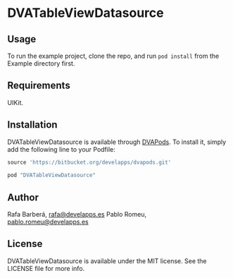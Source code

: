 # DVATableViewDatasource

## Usage

To run the example project, clone the repo, and run `pod install` from the Example directory first.

## Requirements

UIKit. 
 
## Installation

DVATableViewDatasource is available through [DVAPods](https://bitbucket.org/develapps/dvapods.git). To install
it, simply add the following line to your Podfile:

```ruby
source 'https://bitbucket.org/develapps/dvapods.git'
 
pod "DVATableViewDatasource"
```

## Author

Rafa Barberá, [rafa@develapps.es](mailto://rafa@develapps.es)
Pablo Romeu, [pablo.romeu@develapps.es](mailto://pablo.romeu@develapps.es)
 
## License

DVATableViewDatasource is available under the MIT license. See the LICENSE file for more info.
